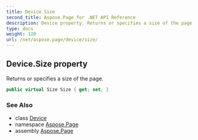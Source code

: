```yaml
---
title: Device.Size
second_title: Aspose.Page for .NET API Reference
description: Device property. Returns or specifies a size of the page
type: docs
weight: 120
url: /net/aspose.page/device/size/
---
```

## Device.Size property

Returns or specifies a size of the page.

```csharp
public virtual Size Size { get; set; }
```

### See Also

* class [Device](../)
* namespace [Aspose.Page](../../device/)
* assembly [Aspose.Page](../../../)


